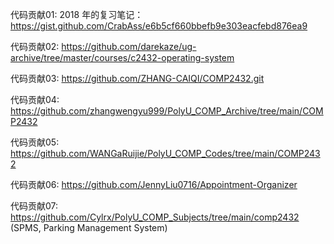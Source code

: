 代码贡献01: 2018 年的复习笔记：https://gist.github.com/CrabAss/e6b5cf660bbefb9e303eacfebd876ea9

代码贡献02: https://github.com/darekaze/ug-archive/tree/master/courses/c2432-operating-system

代码贡献03: https://github.com/ZHANG-CAIQI/COMP2432.git

代码贡献04: https://github.com/zhangwengyu999/PolyU_COMP_Archive/tree/main/COMP2432

代码贡献05: https://github.com/WANGaRuijie/PolyU_COMP_Codes/tree/main/COMP2432

代码贡献06: https://github.com/JennyLiu0716/Appointment-Organizer 

代码贡献07: https://github.com/Cylrx/PolyU_COMP_Subjects/tree/main/comp2432 (SPMS, Parking Management System)